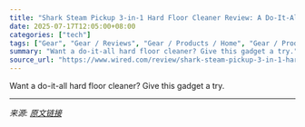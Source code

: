 ```yaml
---
title: "Shark Steam Pickup 3-in-1 Hard Floor Cleaner Review: A Do-It-All Cleaning Gadget"
date: 2025-07-17T12:05:00+08:00
categories: ["tech"]
tags: ["Gear", "Gear / Reviews", "Gear / Products / Home", "Gear / Products / Kitchen", "Shopping", "review", "Reviews", "kitchen", "household", "cleaning", "Product Review"]
summary: "Want a do-it-all hard floor cleaner? Give this gadget a try."
source_url: "https://www.wired.com/review/shark-steam-pickup-3-in-1-hard-floor-cleaner-sd201/"
---
```


Want a do-it-all hard floor cleaner? Give this gadget a try.

---

*来源: [原文链接](https://www.wired.com/review/shark-steam-pickup-3-in-1-hard-floor-cleaner-sd201/)*
